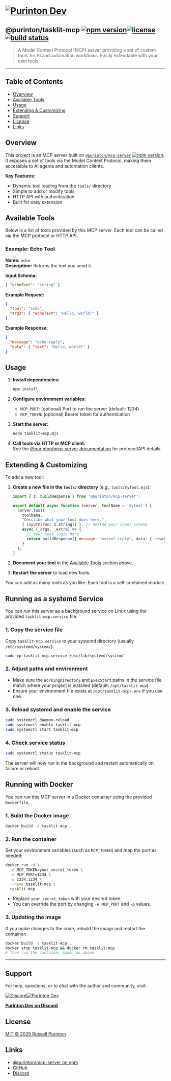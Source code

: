 # [![Purinton Dev](https://purinton.us/logos/brand.png)](https://discord.gg/QSBxQnX7PF)

## @purinton/tasklit-mcp [![npm version](https://img.shields.io/npm/v/@purinton/tasklit-mcp.svg)](https://www.npmjs.com/package/@purinton/tasklit-mcp)[![license](https://img.shields.io/github/license/purinton/tasklit-mcp.svg)](LICENSE)[![build status](https://github.com/purinton/tasklit-mcp/actions/workflows/nodejs.yml/badge.svg)](https://github.com/purinton/tasklit-mcp/actions)

> A Model Context Protocol (MCP) server providing a set of custom tools for AI and automation workflows. Easily extendable with your own tools.

---

## Table of Contents

- [Overview](#overview)
- [Available Tools](#available-tools)
- [Usage](#usage)
- [Extending & Customizing](#extending--customizing)
- [Support](#support)
- [License](#license)
- [Links](#links)

## Overview

This project is an MCP server built on [`@purinton/mcp-server`](https://www.npmjs.com/package/@purinton/mcp-server) [![npm version](https://img.shields.io/npm/v/@purinton/mcp-server.svg)](https://www.npmjs.com/package/@purinton/mcp-server). It exposes a set of tools via the Model Context Protocol, making them accessible to AI agents and automation clients.

**Key Features:**

- Dynamic tool loading from the `tools/` directory
- Simple to add or modify tools
- HTTP API with authentication
- Built for easy extension

## Available Tools

Below is a list of tools provided by this MCP server. Each tool can be called via the MCP protocol or HTTP API.

### Example: Echo Tool

**Name:** `echo`  
**Description:** Returns the text you send it.

**Input Schema:**

```json
{ "echoText": "string" }
```

**Example Request:**

```json
{
  "tool": "echo",
  "args": { "echoText": "Hello, world!" }
}
```

**Example Response:**

```json
{
  "message": "echo-reply",
  "data": { "text": "Hello, world!" }
}
```

<!--
Repeat the above block for each tool you add.
Document: tool name, description, input schema, example request/response.
-->

## Usage

1. **Install dependencies:**

   ```bash
   npm install
   ```

2. **Configure environment variables:**
   - `MCP_PORT`: (optional) Port to run the server (default: 1234)
   - `MCP_TOKEN`: (optional) Bearer token for authentication

3. **Start the server:**

   ```bash
   node tasklit-mcp.mjs
   ```

4. **Call tools via HTTP or MCP client.**  
   See the [@purinton/mcp-server documentation](https://www.npmjs.com/package/@purinton/mcp-server) for protocol/API details.

## Extending & Customizing

To add a new tool:

1. **Create a new file in the `tools/` directory** (e.g., `tools/mytool.mjs`):

   ```js
   import { z, buildResponse } from '@purinton/mcp-server';

   export default async function (server, toolName = 'mytool') {
     server.tool(
       toolName,
       "Describe what your tool does here.",
       { inputParam: z.string() }, // Define your input schema
       async (_args, _extra) => {
         // Your tool logic here
         return buildResponse({ message: "mytool-reply", data: { result: "..." } });
       }
     );
   }
   ```

2. **Document your tool** in the [Available Tools](#available-tools) section above.

3. **Restart the server** to load new tools.

You can add as many tools as you like. Each tool is a self-contained module.

## Running as a systemd Service

You can run this server as a background service on Linux using the provided `tasklit-mcp.service` file.

### 1. Copy the service file

Copy `tasklit-mcp.service` to your systemd directory (usually `/etc/systemd/system/`):

```bash
sudo cp tasklit-mcp.service /usr/lib/systemd/system/
```

### 2. Adjust paths and environment

- Make sure the `WorkingDirectory` and `ExecStart` paths in the service file match where your project is installed (default: `/opt/tasklit-mcp`).
- Ensure your environment file exists at `/opt/tasklit-mcp/.env` if you use one.

### 3. Reload systemd and enable the service

```bash
sudo systemctl daemon-reload
sudo systemctl enable tasklit-mcp
sudo systemctl start tasklit-mcp
```

### 4. Check service status

```bash
sudo systemctl status tasklit-mcp
```

The server will now run in the background and restart automatically on failure or reboot.

## Running with Docker

You can run this MCP server in a Docker container using the provided `Dockerfile`.

### 1. Build the Docker image

```bash
docker build -t tasklit-mcp .
```

### 2. Run the container

Set your environment variables (such as `MCP_TOKEN`) and map the port as needed:

```bash
docker run -d \
  -e MCP_TOKEN=your_secret_token \
  -e MCP_PORT=1234 \
  -p 1234:1234 \
  --name tasklit-mcp \
  tasklit-mcp
```

- Replace `your_secret_token` with your desired token.
- You can override the port by changing `-e MCP_PORT` and `-p` values.

### 3. Updating the image

If you make changes to the code, rebuild the image and restart the container:

```bash
docker build -t tasklit-mcp .
docker stop tasklit-mcp && docker rm tasklit-mcp
# Then run the container again as above
```

---

## Support

For help, questions, or to chat with the author and community, visit:

[![Discord](https://purinton.us/logos/discord_96.png)](https://discord.gg/QSBxQnX7PF)[![Purinton Dev](https://purinton.us/logos/purinton_96.png)](https://discord.gg/QSBxQnX7PF)

**[Purinton Dev on Discord](https://discord.gg/QSBxQnX7PF)**

## License

[MIT © 2025 Russell Purinton](LICENSE)

## Links

- [@purinton/mcp-server on npm](https://www.npmjs.com/package/@purinton/mcp-server)
- [GitHub](https://github.com/purinton/mcp-server)
- [Discord](https://discord.gg/QSBxQnX7PF)
